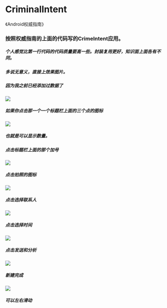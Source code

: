 # CriminalIntent《Android权威指南》### 按照权威指南的上面的代码写的CrimeIntent应用。##### 个人感觉比第一行代码的代码质量要高一些。封装复用更好，知识面上面各有不同。##### 多说无意义，直接上效果图片。##### 因为我之前已经添加过数据了![](/readMeNeedPicture/1.jpg)##### 如果你点击那一个一个标题栏上面的三个点的图标![](/readMeNeedPicture/2.jpg)##### 也就是可以显示数量。##### 点击标题栏上面的那个加号![](/readMeNeedPicture/3.jpg)##### 点击拍照的图标![](/readMeNeedPicture/4.jpg)#####  点击选择联系人![](/readMeNeedPicture/7.jpg)##### 点击选择时间![](/readMeNeedPicture/6.jpg)##### 点击发送和分析![](/readMeNeedPicture/8.jpg)##### 新建完成![](/readMeNeedPicture/5.jpg)##### 可以左右滑动